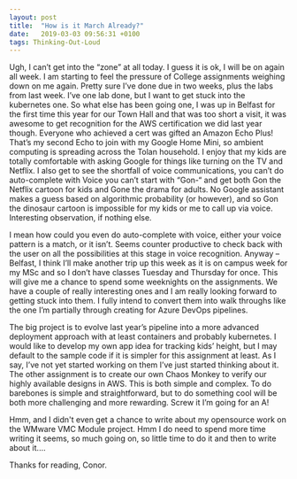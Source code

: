 ```yaml
---
layout: post
title:  "How is it March Already?"
date:   2019-03-03 09:56:31 +0100
tags: Thinking-Out-Loud
---
```


Ugh, I can’t get into the “zone” at all today. I guess it is ok, I will be on again all week. I am starting to feel the pressure of College assignments weighing down on me again. Pretty sure I’ve done due in two weeks, plus the labs from last week. I’ve one lab done, but I want to get stuck into the kubernetes one. So what else has been going one, I was up in Belfast for the first time this year for our Town Hall and that was too short a visit, it was awesome to get recognition for the AWS certification we did last year though. Everyone who achieved a cert was gifted an Amazon Echo Plus! That’s my second Echo to join with my Google Home Mini, so ambient computing is spreading across the Tolan household. I enjoy that my kids are totally comfortable with asking Google for things like turning on the TV and Netflix. I also get to see the shortfall of voice communications, you can’t do auto-complete with Voice you can’t start with “Gon-“ and get both Gon the Netflix cartoon for kids and Gone the drama for adults. No Google assistant makes a guess based on algorithmic probability (or however), and so Gon the dinosaur cartoon is impossible for my kids or me to call up via voice. Interesting observation, if nothing else.


I mean how could you even do auto-complete with voice, either your voice pattern is a match, or it isn’t. Seems counter productive to check back with the user on all the possibilities at this stage in voice recognition. Anyway – Belfast, I think I’ll make another trip up this week as it is on campus week for my MSc and so I don’t have classes Tuesday and Thursday for once. This will give me a chance to spend some weeknights on the assignments. We have a couple of really interesting ones and I am really looking forward to getting stuck into them. I fully intend to convert them into walk throughs like the one I’m partially through creating for Azure DevOps pipelines.


The big project is to evolve last year’s pipeline into a more advanced deployment approach with at least containers and probably kubernetes. I would like to develop my own app idea for tracking kids’ height, but I may default to the sample code if it is simpler for this assignment at least. As I say, I’ve not yet started working on them I’ve just started thinking about it. The other assignment is to create our own Chaos Monkey to verify our highly available designs in AWS. This is both simple and complex. To do barebones is simple and straightforward, but to do something cool will be both more challenging and more rewarding. Screw it I’m going for an A!

Hmm, and I didn't even get a chance to write about my opensource work on the WMware VMC Module project. Hmm I do need to spend more time writing it seems, so much going on, so little time to do it and then to write about it....

Thanks for reading, Conor.